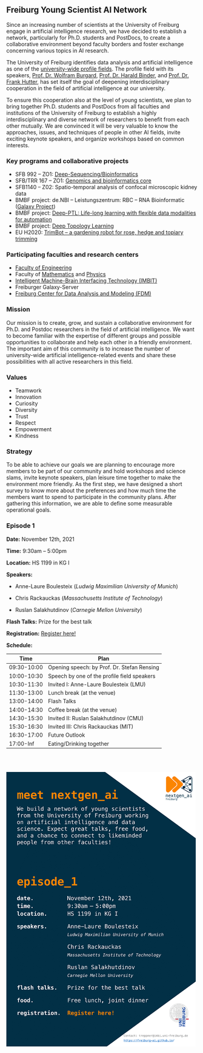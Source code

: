 ## Freiburg Young Scientist AI Network

Since an increasing number of scientists at the University of Freiburg engage in artificial intelligence research, we have decided to establish a network, particularly for Ph.D. students and PostDocs, to create a collaborative environment beyond faculty borders and foster exchange concerning various topics in AI research.

The University of Freiburg identifies data analysis and artificial intelligence as one of the [university-wide profile fields](https://uni-freiburg.de/research/research-profile/). The profile field with its speakers, [Prof. Dr. Wolfram Burgard](http://www2.informatik.uni-freiburg.de/~burgard/), [Prof. Dr. Harald Binder](https://www.uniklinik-freiburg.de/imbi/mitarbeiter.html?imbiuser=binderh&cHash=25474d715bfa2d216b434ede5e813202), and [Prof. Dr. Frank Hutter](http://aad.informatik.uni-freiburg.de/people/hutter/), has set itself the goal of deepening interdisciplinary cooperation in the field of artificial intelligence at our university.

To ensure this cooperation also at the level of young scientists, we plan to bring together Ph.D. students and PostDocs from all faculties and institutions of the University of Freiburg to establish a highly interdisciplinary and diverse network of researchers to benefit from each other mutually. We are convinced it will be very valuable to know the approaches, issues, and techniques of people in other AI fields, invite exciting keynote speakers, and organize workshops based on common interests.

### Key programs and collaborative projects

* SFB 992 – ZO1: [Deep-Sequencing/Bioinformatics](https://www.sfb992.uni-freiburg.de/research/projects/z1/)
* SFB/TRR 167 – ZO1: [Genomics and bioinformatics core](http://www.sfb-trr167.uni-freiburg.de/projects/genomics-and-bioinformatics-core/)
* SFB1140 – Z02: Spatio-temporal analysis of confocal microscopic kidney data
* BMBF project: de.NBI – Leistungszentrum: RBC – RNA Bioinformatic ([Galaxy Project](http://www.bioinf.uni-freiburg.de/Galaxy/index.html?de))
* BMBF project: [Deep-PTL: Life-long learning with flexible data modalities for automation](https://lmb.informatik.uni-freiburg.de/research/funded_projects/bmbf_deepptl/)
* BMBF project: [Deep Topology Learning](https://keuperj.github.io/DeToL/)
* EU H2020: [TrimBot – a gardening robot for rose, hedge and topiary trimming](https://lmb.informatik.uni-freiburg.de/research/funded_projects/eu_trimbot/)

### Participating faculties and research centers

* [Faculty of Engineering](https://www.tf.uni-freiburg.de/en/research)
* Faculty of [Mathematics](https://www.math.uni-freiburg.de/forschung/index.html?l=en) and [Physics](https://www.physik.uni-freiburg.de/research/forschungsgruppen_en?set_language=en)
* [Intelligent Machine-Brain Interfacing Technology (IMBIT)](https://www.brainlinks-braintools.uni-freiburg.de/imbit/)
* Freiburger Galaxy-Server
* [Freiburg Center for Data Analysis and Modeling (FDM)](http://www.fdm.uni-freiburg.de/)

### Mission

Our mission is to create, grow, and sustain a collaborative environment for Ph.D. and Postdoc researchers in the field of artificial intelligence. We want to become familiar with the expertise of different groups and possible opportunities to collaborate and help each other in a friendly environment. The important aim of this community is to increase the number of university-wide artificial intelligence-related events and share these possibilities with all active researchers in this field.

### Values

* Teamwork
* Innovation
* Curiosity
* Diversity
* Trust
* Respect
* Empowerment
* Kindness

### Strategy

To be able to achieve our goals we are planning to encourage more members to be part of our community and hold workshops and science slams, invite keynote speakers, plan leisure time together to make the environment more friendly. As the first step, we have designed a short survey to know more about the preferences and how much time the members want to spend to participate in the community plans. After gathering this information, we are able to define some measurable operational goals.

### Episode 1

<b>Date:</b>     November 12th, 2021

<b>Time:</b>     9:30am – 5:00pm

<b>Location:</b> HS 1199 in KG I

<b>Speakers:</b> 
* Anne-Laure Boulesteix (*Ludwig Maximilian University of Munich*)
          
* Chris Rackauckas (*Massachusetts Institute of Technology*)
          
* Ruslan Salakhutdinov (*Carnegie Mellon University*)
          
<b>Flash Talks:</b> Prize for the best talk
          
<b>Registration:</b> <a href ="https://docs.google.com/forms/d/e/1FAIpQLSc9di9MxqsCOAUCe5ps9lpisdNrEnSBIhjHW5yFSQW_915Imw/viewform" > Register here!</a>

<b>Schedule: </b>

| Time  |  Plan |
|---|---|
| 09:30-10:00 | Opening speech: by Prof. Dr. Stefan Rensing |
| 10:00-10:30 | Speech by one of the profile field speakers |
| 10:30-11:30 | Invited I: Anne-Laure Boulesteix (LMU) |
| 11:30-13:00 | Lunch break (at the venue)|
| 13:00-14:00 | Flash Talks |
| 14:00-14:30 | Coffee break (at the venue)|
| 14:30-15:30 | Invited II: Ruslan Salakhutdinov (CMU) |
| 15:30-16:30 | Invited III: Chris Rackauckas (MIT)|
| 16:30-17:00 | Future Outlook |
| 17:00-Inf | Eating/Drinking together |

<br></br>

![alt text](PFM_flyer_final.png)
